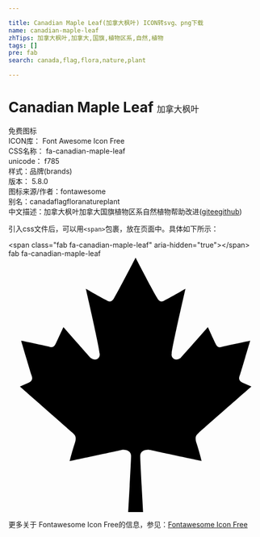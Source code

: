 ```yaml
---

title: Canadian Maple Leaf(加拿大枫叶) ICON转svg、png下载
name: canadian-maple-leaf
zhTips: 加拿大枫叶,加拿大,国旗,植物区系,自然,植物
tags: []
pre: fab
search: canada,flag,flora,nature,plant

---
```


# Canadian Maple Leaf  <small style="font-size: 60%;font-weight: 100">加拿大枫叶</small>


<div class="detail-page">
<p>
<span><span class="badge-success badge">免费图标</span> </span>
<br/>
<span>
ICON库：
<span class="badge-secondary badge">Font Awesome Icon Free</span> 
</span>
<br/>
<span>
CSS名称：
<span class="badge-secondary badge">fa-canadian-maple-leaf</span> 
</span>
<br/>
<span>
unicode：
<span class="badge-secondary badge">f785</span> 
<copy-btn content='f785' btn-title=""></copy-btn>
<copy-btn :content='String.fromCodePoint(parseInt("f785", 16))' btn-title="复制U"></copy-btn>
</span><br/><span>样式：<span class="badge-light badge">品牌(brands)</span></span>
<br/>
<span>
版本：
<span class="badge-secondary badge">5.8.0</span> 
</span>
<br/>
<span>图标来源/作者：<span class="badge-light badge">fontawesome</span></span> 
<br/>
<span>别名：<span class="badge-light badge">canada</span><span class="badge-light badge">flag</span><span class="badge-light badge">flora</span><span class="badge-light badge">nature</span><span class="badge-light badge">plant</span></span><br/><span class="zh-detail">中文描述：<span class="badge-primary badge">加拿大枫叶</span><span class="badge-primary badge">加拿大</span><span class="badge-primary badge">国旗</span><span class="badge-primary badge">植物区系</span><span class="badge-primary badge">自然</span><span class="badge-primary badge">植物</span><span class="help-link"><span>帮助改进</span>(<a href="https://gitee.com/liuwave/icon-helper/edit/master/json/fontawesome/brands/canadian-maple-leaf.json" target="_blank" rel="noopener noreferrer">gitee</a><a href="https://github.com/liuwave/icon-helper/edit/master/json/fontawesome/brands/canadian-maple-leaf.json" target="_blank" rel="noopener noreferrer">github</a></span>)</span><br/>
</p>
</div>
<div class="alert alert-dark">
  <i class="fab fa-canadian-maple-leaf fa-xs"></i>
  <i class="fab fa-canadian-maple-leaf fa-sm"></i>
  <i class="fab fa-canadian-maple-leaf fa-lg"></i>
  <i class="fab fa-canadian-maple-leaf fa-2x"></i>
  <i class="fab fa-canadian-maple-leaf fa-3x"></i>
  <i class="fab fa-canadian-maple-leaf fa-5x"></i>
  <i class="fab fa-canadian-maple-leaf fa-7x"></i>
</div>
<div>
  <p>引入css文件后，可以用<code>&lt;span&gt;</code>包裹，放在页面中。具体如下所示：    
  </p>
  <div class="alert alert-primary" style="font-size: 14px">
    &lt;span class="fab fa-canadian-maple-leaf" aria-hidden="true"&gt;&lt;/span&gt;
    <copy-btn content='<span class="fab fa-canadian-maple-leaf" aria-hidden="true"></span>'></copy-btn>
  </div>
  <div class="alert alert-secondary">
    <i class="fab fa-canadian-maple-leaf"
    style="font-size: 24px"
    aria-hidden="true"></i> fab fa-canadian-maple-leaf
    <copy-btn content="fab fa-canadian-maple-leaf" btn-title="复制图标名称"></copy-btn>
  </div>
</div>
<div id="svg" class="svg-wrap">
<svg xmlns="http://www.w3.org/2000/svg" viewBox="0 0 512 512"><path d="M383.8 351.7c2.5-2.5 105.2-92.4 105.2-92.4l-17.5-7.5c-10-4.9-7.4-11.5-5-17.4 2.4-7.6 20.1-67.3 20.1-67.3s-47.7 10-57.7 12.5c-7.5 2.4-10-2.5-12.5-7.5s-15-32.4-15-32.4-52.6 59.9-55.1 62.3c-10 7.5-20.1 0-17.6-10 0-10 27.6-129.6 27.6-129.6s-30.1 17.4-40.1 22.4c-7.5 5-12.6 5-17.6-5C293.5 72.3 255.9 0 255.9 0s-37.5 72.3-42.5 79.8c-5 10-10 10-17.6 5-10-5-40.1-22.4-40.1-22.4S183.3 182 183.3 192c2.5 10-7.5 17.5-17.6 10-2.5-2.5-55.1-62.3-55.1-62.3S98.1 167 95.6 172s-5 9.9-12.5 7.5C73 177 25.4 167 25.4 167s17.6 59.7 20.1 67.3c2.4 6 5 12.5-5 17.4L23 259.3s102.6 89.9 105.2 92.4c5.1 5 10 7.5 5.1 22.5-5.1 15-10.1 35.1-10.1 35.1s95.2-20.1 105.3-22.6c8.7-.9 18.3 2.5 18.3 12.5S241 512 241 512h30s-5.8-102.7-5.8-112.8 9.5-13.4 18.4-12.5c10 2.5 105.2 22.6 105.2 22.6s-5-20.1-10-35.1 0-17.5 5-22.5z"/></svg>
</div>
<detail full-name='fa-canadian-maple-leaf'></detail>
    
<div><p>更多关于  Fontawesome Icon Free的信息，参见：<a target="_blank" href="https://iconhelper.cn/fontawesome.html">Fontawesome Icon Free</a>
</p></div>
